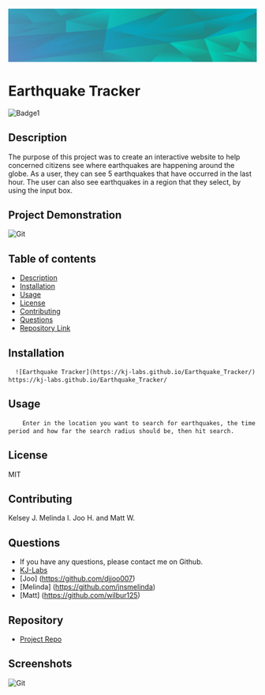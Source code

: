 

![Git](background.PNG)  
# Earthquake Tracker

![Badge1](https://img.shields.io/badge/License-MIT-Blue)


## Description 
The purpose of this project was to create an interactive website to help concerned citizens see where earthquakes are happening around the globe. As a user, they can see 5 earthquakes that have occurred in the last hour. The user can also see earthquakes in a region that they select, by using the input box.

## Project Demonstration
![Git](readmevideo.gif)  


## Table of contents

- [Description](#description)
- [Installation](#installation)
- [Usage](#usage)
- [License](#license)
- [Contributing](#contributing)
- [Questions](#questions)
- [Repository Link](#repository)



## Installation

      ![Earthquake Tracker](https://kj-labs.github.io/Earthquake_Tracker/) https://kj-labs.github.io/Earthquake_Tracker/ 

## Usage

        Enter in the location you want to search for earthquakes, the time period and how far the search radius should be, then hit search. 

## License
MIT 

## Contributing

Kelsey J. Melinda I. Joo H. and Matt W.


## Questions
- If you have any questions, please contact me on Github.
- [KJ-Labs](https://github.com/KJ-Labs)
- [Joo] (https://github.com/djjoo007)
- [Melinda] (https://github.com/jnsmelinda)
- [Matt] (https://github.com/wilbur125)
## Repository

- [Project Repo](https://github.com/KJ-Labs/Earthquake_Tracker)

## Screenshots
![Git](screenshot.PNG)  


